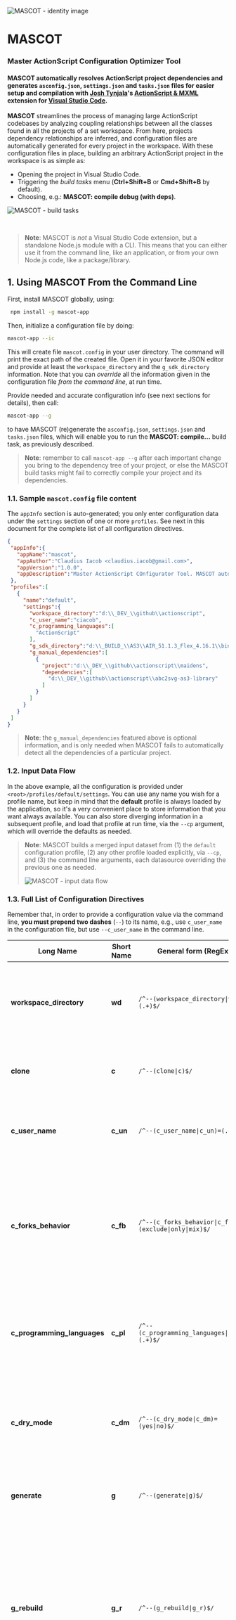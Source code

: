 ![MASCOT - identity image](img/identity.jpg)

# MASCOT
### **M**aster **A**ction**S**cript **C**onfiguration **O**ptimizer **T**ool
#### **MASCOT** automatically resolves ActionScript project dependencies and generates `asconfig.json`, `settings.json` and `tasks.json` files for easier setup and compilation with [Josh Tynjala](https://www.patreon.com/josht)'s [ActionScript & MXML](https://as3mxml.com) extension for [Visual Studio Code](https://code.visualstudio.com/).

**MASCOT** streamlines the process of managing large ActionScript codebases by analyzing coupling relationships between all the classes found in all the projects of a set workspace. From here, projects dependency relationships are inferred, and configuration files are automatically generated for every project in the workspace. With these configuration files in place, building an arbitrary ActionScript project in the workspace is as simple as:
- Opening the project in Visual Studio Code.
- Triggering the _build tasks_ menu (**Ctrl+Shift+B** or **Cmd+Shift+B** by default).
- Choosing, e.g.: **MASCOT: compile debug (with deps)**.

![MASCOT - build tasks](img/mascot-build-tasks.png)

<br/>

> **Note**: MASCOT is _not_ a Visual Studio Code extension, but a standalone Node.js module with a CLI. This means that you can either use it from the command line, like an application, or from your own Node.js code, like a package/library.

## 1. Using MASCOT From the Command Line
First, install MASCOT globally, using:
```bash
 npm install -g mascot-app
 ```
 Then, initialize a configuration file by doing:
 ```bash
 mascot-app --ic
 ```
 This will create file `mascot.config` in your user directory. The command will print the exact path of the created file. Open it in your favorite JSON editor and provide at least the `workspace_directory` and the `g_sdk_directory` information. Note that you can _override_ all the information given in the configuration file _from the command line_, at run time.

 Provide needed and accurate configuration info (see next sections for details), then call:
 ```bash
 mascot-app --g
 ```
 to have MASCOT (re)generate the `asconfig.json`, `settings.json` and `tasks.json` files, which will enable you to run the **MASCOT: compile...** build task, as previously described.

 > **Note**: remember to call `mascot-app --g` after each important change you bring to the dependency tree of your project, or else the MASCOT build tasks might fail to correctly compile your project and its dependencies.

 ### 1.1. Sample `mascot.config` file content
 The `appInfo` section is auto-generated; you only enter configuration data under the `settings` section of one or more `profiles`. See next in this document for the complete list of all configuration directives. 
 ```json
{
  "appInfo":{
    "appName":"mascot",
    "appAuthor":"Claudius Iacob <claudius.iacob@gmail.com>",
    "appVersion":"1.0.0",
    "appDescription":"Master ActionScript COnfigurator Tool. MASCOT automatically resolves ActionScript project dependencies and generates `asconfig.json` files for easy compilation with `asconfigc`."
  },
  "profiles":[
    {
      "name":"default",
      "settings":{
        "workspace_directory":"d:\\_DEV_\\github\\actionscript",
        "c_user_name":"ciacob",
        "c_programming_languages":[
          "ActionScript"
        ],
        "g_sdk_directory":"d:\\_BUILD_\\AS3\\AIR_51.1.3_Flex_4.16.1\\bin",
        "g_manual_dependencies":[
          {
            "project":"d:\\_DEV_\\github\\actionscript\\maidens",
            "dependencies":[
              "d:\\_DEV_\\github\\actionscript\\abc2svg-as3-library"
            ]
          }
        ]
      }
    }
  ]
}
 ```
> **Note**: the `g_manual_dependencies` featured above is optional information, and is only needed when MASCOT fails to automatically detect all the dependencies of a particular project.

 ### 1.2. Input Data Flow
 In the above example, all the configuration is provided under `<root>/profiles/default/settings`. You can use any name you wish for a profile name, but keep in mind that the **default** profile is always loaded by the application, so it's a very convenient place to store information that you want always available. You can also store diverging information in a subsequent profile, and load that profile at run time, via the `--cp` argument, which will override the defaults as needed.

 > **Note**: MASCOT builds a merged input dataset from (1) the `default` configuration profile, (2) any other profile loaded explicitly, via `--cp`, and (3) the command line arguments, each datasource overriding the previous one as needed.
 >
> ![MASCOT - input data flow](img/mascot-input-data-flow.png)

### 1.3. Full List of Configuration Directives
Remember that, in order to provide a configuration value via the command line, **you must prepend two dashes** (`--`) to its name, e.g., use `c_user_name` in the configuration file, but use `--c_user_name` in the command line.

| Long Name | Short Name | General form (RegEx)                 | Description 
|-----------|------------|--------------------------------------|------------
**workspace_directory** | **wd** | `/^--(workspace_directory\|wd)=(.+)$/` | The directory where actionscript projects live. Also the directory where GitHub repositories are cloned, if requested. Mandatory; set this via configuration file, preferably.
**clone** | **c** | `/^--(clone\|c)$/` | If given, causes MASCOT to attempt to clone some GitHub repositories. Behavior is controlled via the `c_` arguments.
**c_user_name** | **c_un** | `/^--(c_user_name\|c_un)=(.+)$/` | The user name to use when cloning GitHub repositories. Mandatory if `--clone` was also given; set this via configuration file, preferably.
**c_forks_behavior** | **c_fb** | `/^--(c_forks_behavior\|c_fb)=(exclude\|only\|mix)$/` | Sets what will happen with forks when cloning repositories. One of **exclude** (forks will not be cloned), **only** (just the forks will be cloned), or **mix** (the default: both forks and non-forks will be cloned). Set this via configuration file, preferably. Accepted values: **exclude**, **only**, **mix**.
**c_programming_languages** | **c_pl** | `/^--(c_programming_languages\|c_pl)=(.+)$/` | Optional JSON Array literal of up to three programming language names to filter cloned repositories by, e.g.: `["ActionScript", "HTML"]`; set this via configuration file, preferably.
**c_dry_mode** | **c_dm** | `/^--(c_dry_mode\|c_dm)=(yes\|no)$/` | Sets whether to actually download the files when cloning (**yes**, the default) or just print information the the console (**no**), without writing anything to disk. Accepted values: **yes**, **no**.
**generate** | **g** | `/^--(generate\|g)$/` | If given, causes MASCOT to generate `asconfig.json` and other related files. Behavior is controlled via the `g_` arguments.
**g_rebuild** | **g_r** | `/^--(g_rebuild\|g_r)$/` | If given, generated `tasks.json` will not skip unchanged projects, thus causing everything to be rebuilt, changed or not. By default, only changed projects are built. All direct and indirect dependencies are scanned when determining whether a project was changed. You _must_ use this argument when switching form a _debug_ build to a _release_ build or vice-versa.
**g_sdk_directory** | **g_sdk** | `/^--(g_sdk_directory\|g_sdk)=(.+)$/` | The directory where the AIR ActionScript SDK lives. For pure AIR SDKs, this is the root folder; for FLEX & AIR combined SDKs, this is the `bin` sub-folder. Mandatory if `generate` was also given; set this via configuration file, preferably.
**g_manual_dependencies** | **g_md** | `/^--(g_manual_dependencies\|g_md)=(.+)$/` | Optional JSON Array literal of Objects having each one the keys `project` (String) and `dependencies` (Array of Strings). All strings are absolute paths to projects living under the **workspace_directory**. Up to, but not including the `src` folder. All given `dependencies` will be added to `project`. Set this via configuration file, preferably.
**g_asconfig_base** | **g_ab** | `/^--(g_asconfig_base\|g_ab)=(.+)$/` | An optional JSON object literal that serves as a base for the `asconfig.json` files generated by MASCOT. Use this to include additional directives that MASCOT does not handle, such as packaging settings or specialized build flags (e.g., `advanced-telemetry`). Do not provide any build-related directives here; they will be overwritten. Set this via configuration file, preferably.
**help** | **h** | `/^--(help\|h)$/` | Displays information about the program's input parameters and exits.
**init_config** | **ic** | `/^--(init_config\|ic)$/` | Initializes an empty configuration file in the user's home directory and exits.
**config_profile** | **cp** | `/^--(config_profile\|cp)=(.+)$/` | Loads default data from a configuration profile if it has been defined.

Remember that you can review all of the above at run time, by doing:
```bash
mascot-app --h
```
> **Note**: the **c_programming_languages**, **g_manual_dependencies** and **g_asconfig_base** pose significant challenges when given from the command line, which is why it is strongly recommended to always pass them through the configuration file. For example, in Windows, to tell MASCOT to only clone the GitHub repositories that match the programming languages _ActionScript_ and _HTML_, you would have to pass, from the command line: 
`--c_pl="[\"ActionScript\", \"HTML\"]"`
whereas, in the configuration file, you would simply give:
`"c_programming_languages":["ActionScript", "HTML"]`
which is a lot more convenient.

> **Note**: while short names should work in the configuration file too, it is recommended to use the long names instead, since they improve the file readability and  maintainability (and you anyhow only need to type them once, in-there).

> **Note**: MASCOT has a small GitHub batch cloning functionality, accessible via `--clone` (or `--c`), and configurable via the `--c_...` arguments. If you intend to use this functionality, it is recommended to set it up from the configuration file (e.g., define in-there `c_user_name`, `c_programming_languages`, etc.), and only trigger the actual cloning when needed, by passing `--c` from the command line.

### 1.4. Selective Building
From v.1.0.2, MASCOT supports **selective building**, and it is the **default behavior**. This functionality **prevents compilation of unchanged code**, which dramatically improves building speed in projects with a significant number of dependencies. MASCOT analyses the full dependencies hierarchy of the current project, and only generates building tasks for those dependency branches that contain at least one _dirty_ project.

> **Note**: a project is to be considered _dirty_ if at least one of its source files have been more recently changed than its _binary file_ (a `*.swf` or `*.swc` living in the `bin` folder, based on project type). If there is no binary file, the project is considered _dirty_ as well.

While build tasks for clean dependencies are omitted, a build task for the root project is always generated, even if it has no changes. If this is the case, the "**not needed**" suffix is added to the build task name.

![MASCOT - project is unchanged](img/mascot-current-project-clean.png)

If you need to **force recompilation** of a clean project, together with recompilation of all its dependencies, use the `--g_rebuild` argument (or `--g_r`):
```bash
mascot-app --g --g_r
```
This will generate the build tasks to recompile everything, changed or not. 

> **Note**: **You must always rebuild** when switching from `compile debug` to `compile release` or vice-versa, or otherwise you risk creating a _mixed build_. **Debug binary code** runs slower due to all additional hooks and information in-there (i.e., stack-traces), while **release binary code** fails to display trace messages and doesn't connect to the debugger. Each can create unexpected results when placed in the wrong context, so its way better to rebuild when switching build type.

> **Note**: MASCOT only analyzes your workspace when invoked via `mascot-app --g`. You **must** call `mascot-app --g` prior to executing any of the `MASCOT: compile...` tasks, otherwise MASCOT might use an obsolete context (e.g., considering a dependency project is _clean_ while it is actually _dirty_, which would result in an outdated dependency binary being used).

### 1.5. `Asconfig` Base
From v.1.0.5, MASCOT allows you to specify a _base_ (or "blueprint") for all generated `asconfig.json` files. This allows you to include persistent settings in-there, such as AIR packaging options (e.g., `airOptions`) or specialized compiler flags (e.g., `advanced-telemetry`). This kind of settings would be overwritten if you were to add them directly into each generated `asconfig.json` file, not to mention all the effort.

You set a _base_ for all `asconfig.json` files by passing a JSON Object literal to the `g_asconfig_base` (or `g_ab`) configuration directive, either from the command line or from the configuration file (`mascot-app.config`, highly recommended). The structure you pass to `g_asconfig_base` must exactly match the [genuine structure of `asconfig.json`](https://github.com/BowlerHatLLC/vscode-as3mxml/wiki/asconfig.json).

For example, to have MASCOT generate build tasks compatible with the **Adobe Scout** profiler, you would do:
```json
{
  "appInfo":{
    "...":"..."
  },
  "profiles":[
    {
      "name":"default",
      "settings":{
        "workspace_directory":"...",
        "...":"...",
        "g_asconfig_base":{
          "compilerOptions":{
            "advanced-telemetry":true
          }
        }
      }
    }
  ]
}
```
Most of the above example has been omitted for brevity; just observe that `g_asconfig_base` holds an Object with `compilerOptions/advanced-telemetry=true`, because, in a genuine `asconfig.json` file, you would place the `advanced-telemetry` under `compilerOptions`.

You can leverage the _profiles_ support in the configuration file of MASCOT. Since all profiles inherit from **default**, you could place non-permanent settings in dedicated profiles, and load those only when needed, via `--cp`. E.g., in `mascot-app.config`:
```json
{
  "appInfo":{
    "...":"..."
  },
  "profiles":[
    {
      "name":"default",
      "settings":{
        "workspace_directory":"...",
        "...":"..."
      }
    },
    {
      "name":"scout",
      "settings":{
        "g_asconfig_base":{
          "compilerOptions":{
            "advanced-telemetry":true
          }
        }
      }
    }
  ]
}
```
Then, wen you need to generate build tasks that would result in **Adobe Scout** compatible binaries, form the command line do:
```
mascot-app --cp=scout --g --g_r
```
This would inject the `advanced-telemetry` in all generated `asconfig.json` files, resulting in `*.swf` and/or `*.swc` files containing telemetry data that the profiler can use. Note that the `--g_r` above (i.e., _rebuild everything_) is only needed when switching from the _normal_ build to the _telemetry_ build; you can leave that out in subsequent calls, for efficiency.

> **Note**: Do not place under `g_asconfig_base` values that are regulated by some other logic or configuration of MASCOT, such as `library-path`, `output`, `source-path`, etc., as **they will be overwritten**.

## 2. Using MASCOT From Code
MASCOT is also a CommonJS module. For your convenience, the `own_modules/core.js` module re-exports in one place all the functions exported by all the other modules, so in order to access the API of MASCOT in your code you could simply install it locally:
```bash
 npm install mascot-app
 ```
 then require everything from `core.js`:
 ```javascript
 const {
  cloneRepos,
  cloneRepo,
  doShallowScan,
  doDeepScan,
  manuallyAddDependencies,
  buildDependencies,
  makeBuildTasks,
  applyDirtinessFilter,
  writeConfig,
  writeVSCSettings,
  writeVSCTasks,
} = require ('/path/to/core.js'); // usually: mascot-app/core

// Example: collect all classes from all the ActionScript folders in the workspace and store them
// under `/path/to/cache_dir/projects.json`.
doShallowScan ('/path/to/workspace_dir', '/path/to/cache_dir', true);
 ```

Please refer to the specific [source files](https://github.com/ciacob/MASCOT/tree/master/own_modules) on GitHub for the documentation of each of the above mentioned functions.

## 3. Releases
Make sure to frequently check the [Releases](https://github.com/ciacob/MASCOT/releases) section on GitHub for information on the changes, known issues and limitations of each released version of **MASCOT**. The version currently on the `master` GitHub branch should be considered as _nightly build_, and its use is discouraged.
